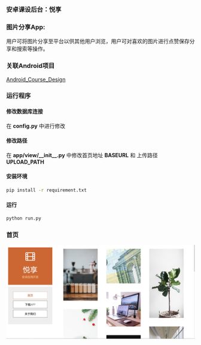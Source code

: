 ### 安卓课设后台：悦享
### 图片分享App: 

用户可将图片分享至平台以供其他用户浏览，用户可对喜欢的图片进行点赞保存分享和搜索等操作。

### 关联Android项目
[Android_Course_Design](https://github.com/CAgAG/Android_Course_Design)

### 运行程序
#### 修改数据库连接
在 **config.py** 中进行修改
#### 修改路径
在 **app/view/\_\_init__.py** 中修改首页地址 **BASEURL** 和 上传路径 **UPLOAD_PATH**
#### 安装环境
```bash
pip install -r requirement.txt
```
#### 运行
```bash
python run.py
```
### 首页

<img src="./image/index.png" alt="index" style="zoom:50%;" />
